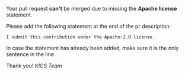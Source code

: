 Your pull request **can't** be merged due to missing the **Apache license** statement.

Please add the following statement at the end of the pr description:

`I submit this contribution under the Apache-2.0 license.` 

In case the statement has already been added, make sure it is the only sentence in the line.

Thank you!
*KICS Team*